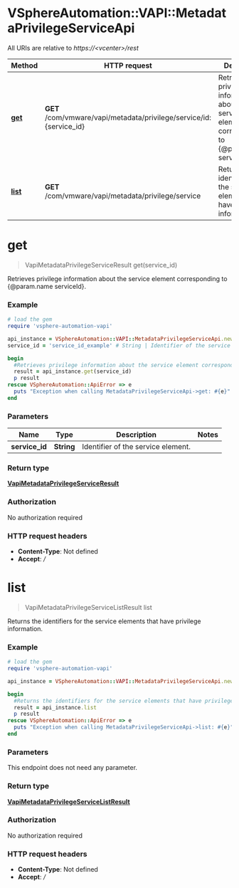 # VSphereAutomation::VAPI::MetadataPrivilegeServiceApi

All URIs are relative to *https://&lt;vcenter&gt;/rest*

Method | HTTP request | Description
------------- | ------------- | -------------
[**get**](MetadataPrivilegeServiceApi.md#get) | **GET** /com/vmware/vapi/metadata/privilege/service/id:{service_id} | Retrieves privilege information about the service element corresponding to {@param.name serviceId}.
[**list**](MetadataPrivilegeServiceApi.md#list) | **GET** /com/vmware/vapi/metadata/privilege/service | Returns the identifiers for the service elements that have privilege information.


# **get**
> VapiMetadataPrivilegeServiceResult get(service_id)

Retrieves privilege information about the service element corresponding to {@param.name serviceId}.

### Example
```ruby
# load the gem
require 'vsphere-automation-vapi'

api_instance = VSphereAutomation::VAPI::MetadataPrivilegeServiceApi.new
service_id = 'service_id_example' # String | Identifier of the service element.

begin
  #Retrieves privilege information about the service element corresponding to {@param.name serviceId}.
  result = api_instance.get(service_id)
  p result
rescue VSphereAutomation::ApiError => e
  puts "Exception when calling MetadataPrivilegeServiceApi->get: #{e}"
end
```

### Parameters

Name | Type | Description  | Notes
------------- | ------------- | ------------- | -------------
 **service_id** | **String**| Identifier of the service element. | 

### Return type

[**VapiMetadataPrivilegeServiceResult**](VapiMetadataPrivilegeServiceResult.md)

### Authorization

No authorization required

### HTTP request headers

 - **Content-Type**: Not defined
 - **Accept**: */*



# **list**
> VapiMetadataPrivilegeServiceListResult list

Returns the identifiers for the service elements that have privilege information.

### Example
```ruby
# load the gem
require 'vsphere-automation-vapi'

api_instance = VSphereAutomation::VAPI::MetadataPrivilegeServiceApi.new

begin
  #Returns the identifiers for the service elements that have privilege information.
  result = api_instance.list
  p result
rescue VSphereAutomation::ApiError => e
  puts "Exception when calling MetadataPrivilegeServiceApi->list: #{e}"
end
```

### Parameters
This endpoint does not need any parameter.

### Return type

[**VapiMetadataPrivilegeServiceListResult**](VapiMetadataPrivilegeServiceListResult.md)

### Authorization

No authorization required

### HTTP request headers

 - **Content-Type**: Not defined
 - **Accept**: */*



